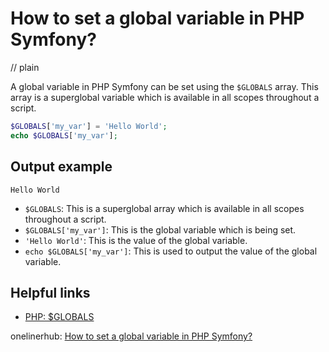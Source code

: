 # How to set a global variable in PHP Symfony?
// plain

A global variable in PHP Symfony can be set using the `$GLOBALS` array. This array is a superglobal variable which is available in all scopes throughout a script.

```php
$GLOBALS['my_var'] = 'Hello World';
echo $GLOBALS['my_var'];
```

## Output example

```
Hello World
```

- `$GLOBALS`: This is a superglobal array which is available in all scopes throughout a script.
- `$GLOBALS['my_var']`: This is the global variable which is being set.
- `'Hello World'`: This is the value of the global variable.
- `echo $GLOBALS['my_var']`: This is used to output the value of the global variable.

## Helpful links
- [PHP: $GLOBALS](https://www.php.net/manual/en/reserved.variables.globals.php)

onelinerhub: [How to set a global variable in PHP Symfony?](https://onelinerhub.com/php-symfony/how-to-set-a-global-variable-in-php-symfony)